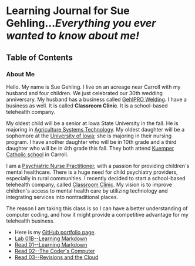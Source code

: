 
# Learning Journal for Sue Gehling...*Everything you ever wanted to know about me!*

## Table of Contents

### About Me
  Hello. My name is Sue Gehling. I live on an acreage near Carroll with my husband and four children. We just celebrated our 30th wedding anniversary. My husband has a business called [GehlPRO Welding](http://gehlprowelding.com/). I have a business as well. It is called **Classroom Clinic**. It is a school-based telehealth company. 
  
  My oldest child will be a senior at Iowa State University in the fall.  He is majoring in [Agriculture Systems Technology](https://www.abe.iastate.edu/undergraduate-students/agricultural-systems-technology/). My oldest daughter will be a sophomore at the [University of Iowa](https://www.nursing.uiowa.edu/); she is majoring in their nursing program. I have another daughter who will be in 10th grade and a third daughter who will be in 4th grade this fall. They both attend [Kuemper Catholic school]( https://www.kuemper.org/) in Carroll. 
  
  I am a [Psychiatric Nurse Practitioner](https://en.wikipedia.org/wiki/Psychiatric-mental_health_nurse_practitioner), with a passion for providing children's mental healthcare.  There is a huge need for child psychiatry providers, especially in rural communities. I recently decided to start a school-based telehealth company, called [Classroom Clinic](https://www.classroomclinic.com/).  My vision is to improve children's access to mental health care by utilizing technology and integrating services into nontraditional places. 
  
  The reason I am taking this class is so I can have a better understanding of computer coding, and how it might provide a competitive advantage for my telehealth business. 
  
- Here is my [GitHub portfolio page](README.md).
- [Lab 01B--Learning Markdown](Lab01BLearningMarkdown.md)
- [Read 01--Learning Markdown](Read01LearningMarkdown.md)
- [Read 02--The Coder's Computer](Read02TheCodersComputer.md)
- [Read 03--Revisions and the Cloud](Read03RevisionsandtheCloud.md)
